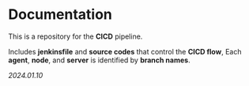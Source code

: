 # Documentation

This is a repository for the **CICD** pipeline.

Includes **jenkinsfile** and **source codes** that control the **CICD flow**, Each **agent**, **node**, and **server** is identified by **branch names**.

_2024.01.10_
